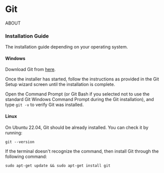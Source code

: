 
# Git

ABOUT

### Installation Guide

The installation guide depending on your operating system.

#### Windows

Download Git from [here](https://gitforwindows.org/).<br>

Once the installer has started, follow the instructions as provided in the Git Setup wizard screen until the installation is complete.<br>

Open the Command Prompt (or Git Bash if you selected not to use the standard Git Windows Command Prompt during the Git installation), and type `git -v` to verify Git was installed.

#### Linux

On Ubuntu 22.04, Git should be already installed. You can check it by running:
```
git --version
```
If the terminal doesn't recognize the command, then install Git through the following command:
```
sudo apt-get update && sudo apt-get install git
```
